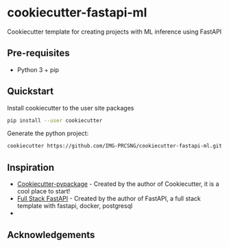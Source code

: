 # cookiecutter-fastapi-ml

Cookiecutter template for creating projects with ML inference using FastAPI

## Pre-requisites

- Python 3 + pip

## Quickstart

Install cookiecutter to the user site packages

```bash
pip install --user cookiecutter
```

Generate the python project:

```bash
cookiecutter https://github.com/IMG-PRCSNG/cookiecutter-fastapi-ml.git
```




## Inspiration

- [Cookiecutter-pypackage](https://github.com/audreyfeldroy/cookiecutter-pypackage) - Created by the author of Cookiecutter, it is a cool place to start!
- [Full Stack FastAPI](https://github.com/tiangolo/full-stack-fastapi-postgresql) - Created by the author of FastAPI, a full stack template with fastapi, docker, postgresql
-

## Acknowledgements

